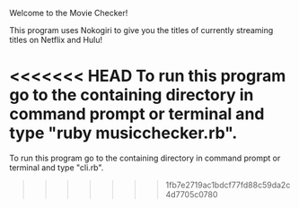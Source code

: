 Welcome to the Movie Checker!

This program uses Nokogiri to give you the titles of currently streaming titles on Netflix and Hulu!

<<<<<<< HEAD
To run this program go to the containing directory in command prompt or terminal and type "ruby musicchecker.rb".
=======
To run this program go to the containing directory in command prompt or terminal and type "cli.rb".
>>>>>>> 1fb7e2719ac1bdcf77fd88c59da2c4d7705c0780
